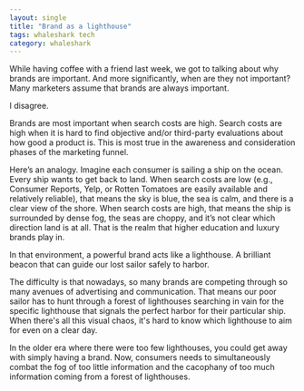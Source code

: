 ```yaml
---
layout: single
title: "Brand as a lighthouse"
tags: whaleshark tech
category: whaleshark
---
```

While having coffee with a friend last week, we got to talking about why brands are important. And more significantly, when are they not important? Many marketers assume that brands are always important.

I disagree.

Brands are most important when search costs are high. Search costs are high when it is hard to find objective and/or third-party evaluations about how good a product is. This is most true in the awareness and consideration phases of the marketing funnel.

Here’s an analogy. Imagine each consumer is sailing a ship on the ocean. Every ship wants to get back to land. When search costs are low (e.g., Consumer Reports, Yelp, or Rotten Tomatoes are easily available and relatively reliable), that means the sky is blue, the sea is calm, and there is a clear view of the shore. When search costs are high, that means the ship is surrounded by dense fog, the seas are choppy, and it’s not clear which direction land is at all. That is the realm that higher education and luxury brands play in. 

In that environment, a powerful brand acts like a lighthouse. A brilliant beacon that can guide our lost sailor safely to harbor.

The difficulty is that nowadays, so many brands are competing through so many avenues of advertising and communication. That means our poor sailor has to hunt through a forest of lighthouses searching in vain for the specific lighthouse that signals the perfect harbor for their particular ship. When there's all this visual chaos, it's hard to know which lighthouse to aim for even on a clear day.

In the older era where there were too few lighthouses, you could get away with simply having a brand. Now, consumers needs to simultaneously combat the fog of too little information and the cacophany of too much information coming from a forest of lighthouses.